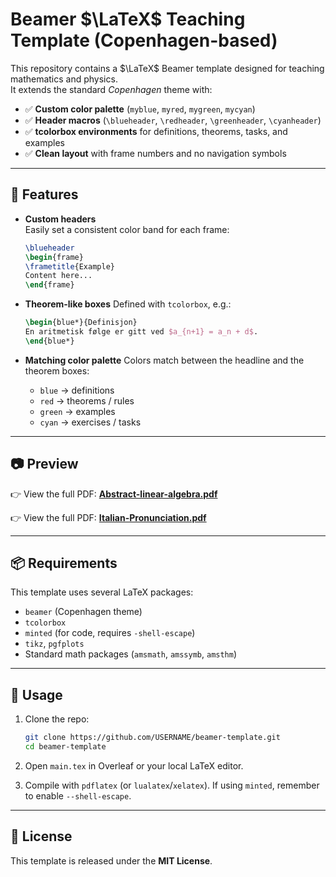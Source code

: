 # Beamer $\LaTeX$ Teaching Template (Copenhagen-based)

This repository contains a $\LaTeX$  Beamer template designed for teaching mathematics and physics.  
It extends the standard *Copenhagen* theme with:

- ✅ **Custom color palette** (`myblue`, `myred`, `mygreen`, `mycyan`)  
- ✅ **Header macros** (`\blueheader`, `\redheader`, `\greenheader`, `\cyanheader`)  
- ✅ **tcolorbox environments** for definitions, theorems, tasks, and examples  
- ✅ **Clean layout** with frame numbers and no navigation symbols  

---

## 🎨 Features

- **Custom headers**  
  Easily set a consistent color band for each frame:
  ```latex
  \blueheader
  \begin{frame}
  \frametitle{Example}
  Content here...
  \end{frame}
  ```

* **Theorem-like boxes**
  Defined with `tcolorbox`, e.g.:

  ```latex
  \begin{blue*}{Definisjon}
  En aritmetisk følge er gitt ved $a_{n+1} = a_n + d$.
  \end{blue*}
  ```
* **Matching color palette**
  Colors match between the headline and the theorem boxes:

  * `blue` → definitions
  * `red` → theorems / rules
  * `green` → examples
  * `cyan` → exercises / tasks

---

## 📷 Preview

👉 View the full PDF: [**Abstract-linear-algebra.pdf**](./Abstract-linear-algebra.pdf)

👉 View the full PDF: [**Italian-Pronunciation.pdf**](./Italian-Pronunciation.pdf)

---

## 📦 Requirements

This template uses several LaTeX packages:

* `beamer` (Copenhagen theme)
* `tcolorbox`
* `minted` (for code, requires `-shell-escape`)
* `tikz`, `pgfplots`
* Standard math packages (`amsmath`, `amssymb`, `amsthm`)

---

## 🚀 Usage

1. Clone the repo:

   ```bash
   git clone https://github.com/USERNAME/beamer-template.git
   cd beamer-template
   ```
2. Open `main.tex` in Overleaf or your local LaTeX editor.
3. Compile with `pdflatex` (or `lualatex`/`xelatex`).
   If using `minted`, remember to enable `--shell-escape`.

---

## 📝 License

This template is released under the **MIT License**.
